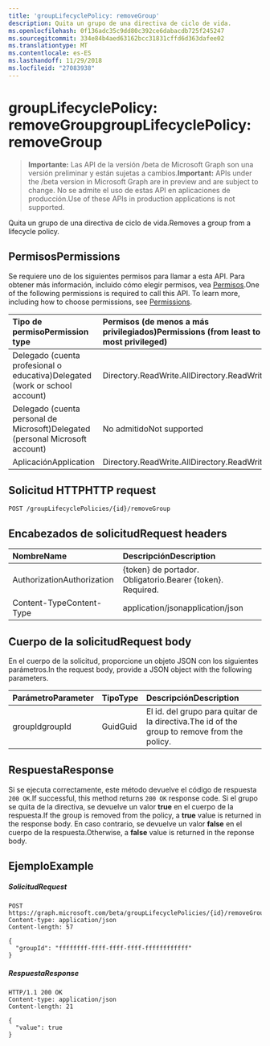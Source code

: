 ```yaml
---
title: 'groupLifecyclePolicy: removeGroup'
description: Quita un grupo de una directiva de ciclo de vida.
ms.openlocfilehash: 0f136adc35c9dd80c392ce6dabacdb725f245247
ms.sourcegitcommit: 334e84b4aed63162bcc31831cffd6d363dafee02
ms.translationtype: MT
ms.contentlocale: es-ES
ms.lasthandoff: 11/29/2018
ms.locfileid: "27083938"
---
```

# <a name="grouplifecyclepolicy-removegroup"></a><span data-ttu-id="2ef55-103">groupLifecyclePolicy: removeGroup</span><span class="sxs-lookup"><span data-stu-id="2ef55-103">groupLifecyclePolicy: removeGroup</span></span>

> <span data-ttu-id="2ef55-104">**Importante:** Las API de la versión /beta de Microsoft Graph son una versión preliminar y están sujetas a cambios.</span><span class="sxs-lookup"><span data-stu-id="2ef55-104">**Important:** APIs under the /beta version in Microsoft Graph are in preview and are subject to change.</span></span> <span data-ttu-id="2ef55-105">No se admite el uso de estas API en aplicaciones de producción.</span><span class="sxs-lookup"><span data-stu-id="2ef55-105">Use of these APIs in production applications is not supported.</span></span>

<span data-ttu-id="2ef55-106">Quita un grupo de una directiva de ciclo de vida.</span><span class="sxs-lookup"><span data-stu-id="2ef55-106">Removes a group from a lifecycle policy.</span></span>

## <a name="permissions"></a><span data-ttu-id="2ef55-107">Permisos</span><span class="sxs-lookup"><span data-stu-id="2ef55-107">Permissions</span></span>

<span data-ttu-id="2ef55-p102">Se requiere uno de los siguientes permisos para llamar a esta API. Para obtener más información, incluido cómo elegir permisos, vea [Permisos](/graph/permissions-reference).</span><span class="sxs-lookup"><span data-stu-id="2ef55-p102">One of the following permissions is required to call this API. To learn more, including how to choose permissions, see [Permissions](/graph/permissions-reference).</span></span>


|<span data-ttu-id="2ef55-110">Tipo de permiso</span><span class="sxs-lookup"><span data-stu-id="2ef55-110">Permission type</span></span>      | <span data-ttu-id="2ef55-111">Permisos (de menos a más privilegiados)</span><span class="sxs-lookup"><span data-stu-id="2ef55-111">Permissions (from least to most privileged)</span></span>              |
|:--------------------|:---------------------------------------------------------|
|<span data-ttu-id="2ef55-112">Delegado (cuenta profesional o educativa)</span><span class="sxs-lookup"><span data-stu-id="2ef55-112">Delegated (work or school account)</span></span> | <span data-ttu-id="2ef55-113">Directory.ReadWrite.All</span><span class="sxs-lookup"><span data-stu-id="2ef55-113">Directory.ReadWrite.All</span></span>    |
|<span data-ttu-id="2ef55-114">Delegado (cuenta personal de Microsoft)</span><span class="sxs-lookup"><span data-stu-id="2ef55-114">Delegated (personal Microsoft account)</span></span> | <span data-ttu-id="2ef55-115">No admitido</span><span class="sxs-lookup"><span data-stu-id="2ef55-115">Not supported</span></span> |
|<span data-ttu-id="2ef55-116">Aplicación</span><span class="sxs-lookup"><span data-stu-id="2ef55-116">Application</span></span> |  <span data-ttu-id="2ef55-117">Directory.ReadWrite.All</span><span class="sxs-lookup"><span data-stu-id="2ef55-117">Directory.ReadWrite.All</span></span> |

## <a name="http-request"></a><span data-ttu-id="2ef55-118">Solicitud HTTP</span><span class="sxs-lookup"><span data-stu-id="2ef55-118">HTTP request</span></span>
<!-- { "blockType": "ignored" } -->
```http
POST /groupLifecyclePolicies/{id}/removeGroup
```

## <a name="request-headers"></a><span data-ttu-id="2ef55-119">Encabezados de solicitud</span><span class="sxs-lookup"><span data-stu-id="2ef55-119">Request headers</span></span>

| <span data-ttu-id="2ef55-120">Nombre</span><span class="sxs-lookup"><span data-stu-id="2ef55-120">Name</span></span> | <span data-ttu-id="2ef55-121">Descripción</span><span class="sxs-lookup"><span data-stu-id="2ef55-121">Description</span></span> |
|:---------------|:----------|
| <span data-ttu-id="2ef55-122">Authorization</span><span class="sxs-lookup"><span data-stu-id="2ef55-122">Authorization</span></span> | <span data-ttu-id="2ef55-p103">{token} de portador. Obligatorio.</span><span class="sxs-lookup"><span data-stu-id="2ef55-p103">Bearer {token}. Required.</span></span> |
| <span data-ttu-id="2ef55-125">Content-Type</span><span class="sxs-lookup"><span data-stu-id="2ef55-125">Content-Type</span></span>  | <span data-ttu-id="2ef55-126">application/json</span><span class="sxs-lookup"><span data-stu-id="2ef55-126">application/json</span></span> |

## <a name="request-body"></a><span data-ttu-id="2ef55-127">Cuerpo de la solicitud</span><span class="sxs-lookup"><span data-stu-id="2ef55-127">Request body</span></span>
<span data-ttu-id="2ef55-128">En el cuerpo de la solicitud, proporcione un objeto JSON con los siguientes parámetros.</span><span class="sxs-lookup"><span data-stu-id="2ef55-128">In the request body, provide a JSON object with the following parameters.</span></span>

| <span data-ttu-id="2ef55-129">Parámetro</span><span class="sxs-lookup"><span data-stu-id="2ef55-129">Parameter</span></span> | <span data-ttu-id="2ef55-130">Tipo</span><span class="sxs-lookup"><span data-stu-id="2ef55-130">Type</span></span> | <span data-ttu-id="2ef55-131">Descripción</span><span class="sxs-lookup"><span data-stu-id="2ef55-131">Description</span></span> |
|:---------------|:--------|:----------|
|<span data-ttu-id="2ef55-132">groupId</span><span class="sxs-lookup"><span data-stu-id="2ef55-132">groupId</span></span>|<span data-ttu-id="2ef55-133">Guid</span><span class="sxs-lookup"><span data-stu-id="2ef55-133">Guid</span></span>| <span data-ttu-id="2ef55-134">El id. del grupo para quitar de la directiva.</span><span class="sxs-lookup"><span data-stu-id="2ef55-134">The id of the group to remove from the policy.</span></span>|

## <a name="response"></a><span data-ttu-id="2ef55-135">Respuesta</span><span class="sxs-lookup"><span data-stu-id="2ef55-135">Response</span></span>

<span data-ttu-id="2ef55-136">Si se ejecuta correctamente, este método devuelve el código de respuesta `200 OK`.</span><span class="sxs-lookup"><span data-stu-id="2ef55-136">If successful, this method returns `200 OK` response code.</span></span> <span data-ttu-id="2ef55-137">Si el grupo se quita de la directiva, se devuelve un valor **true** en el cuerpo de la respuesta.</span><span class="sxs-lookup"><span data-stu-id="2ef55-137">If the group is removed from the policy, a **true** value is returned in the response body.</span></span> <span data-ttu-id="2ef55-138">En caso contrario, se devuelve un valor **false** en el cuerpo de la respuesta.</span><span class="sxs-lookup"><span data-stu-id="2ef55-138">Otherwise, a **false** value is returned in the reponse body.</span></span>

## <a name="example"></a><span data-ttu-id="2ef55-139">Ejemplo</span><span class="sxs-lookup"><span data-stu-id="2ef55-139">Example</span></span>

##### <a name="request"></a><span data-ttu-id="2ef55-140">Solicitud</span><span class="sxs-lookup"><span data-stu-id="2ef55-140">Request</span></span>

<!-- {
  "blockType": "ignored",
  "name": "grouplifecyclepolicy_removegroup"
} -->
```http
POST https://graph.microsoft.com/beta/groupLifecyclePolicies/{id}/removeGroup
Content-type: application/json
Content-length: 57

{
  "groupId": "ffffffff-ffff-ffff-ffff-ffffffffffff"
}
```

##### <a name="response"></a><span data-ttu-id="2ef55-141">Respuesta</span><span class="sxs-lookup"><span data-stu-id="2ef55-141">Response</span></span>
<!-- { "blockType": "ignored" } -->

```http
HTTP/1.1 200 OK
Content-type: application/json
Content-length: 21

{
  "value": true
}
```

<!-- uuid: 8fcb5dbc-d5aa-4681-8e31-b001d5168d79
2015-10-25 14:57:30 UTC -->
<!-- {
  "type": "#page.annotation",
  "description": "groupLifecyclePolicy: removegroup",
  "keywords": "",
  "section": "documentation",
  "tocPath": ""
}-->